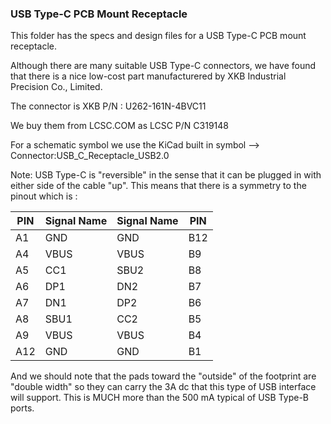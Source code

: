 ### USB Type-C PCB Mount Receptacle

This folder has the specs and design files for a USB Type-C PCB mount receptacle.

Although there are many suitable USB Type-C connectors, we have found that there is a nice low-cost part manufacturered by XKB Industrial Precision Co., Limited.

The connector is XKB P/N : U262-161N-4BVC11

We buy them from LCSC.COM as LCSC P/N C319148

For a schematic symbol we use the KiCad built in symbol --> Connector:USB_C_Receptacle_USB2.0

Note: USB Type-C is "reversible" in the sense that it can be plugged in with either side of the cable "up". This means that there is a symmetry to the pinout which is :

  PIN | Signal Name | Signal Name | PIN 
----- | ----------- | ----------- | ----
  A1  |     GND     |     GND     | B12 
  A4  |     VBUS    |     VBUS    | B9
  A5  |     CC1     |     SBU2    | B8
  A6  |     DP1     |     DN2     | B7
  A7  |     DN1     |     DP2     | B6
  A8  |     SBU1    |     CC2     | B5
  A9  |     VBUS    |     VBUS    | B4
  A12 |     GND     |     GND     | B1

And we should note that the pads toward the "outside" of the footprint are "double width" so they can carry the 3A dc that this type of USB interface will support. This is MUCH more than the 500 mA typical of USB Type-B ports.
